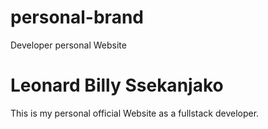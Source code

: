 # personal-brand
Developer personal Website

# Leonard Billy Ssekanjako 
This is my personal official Website as a fullstack developer.
